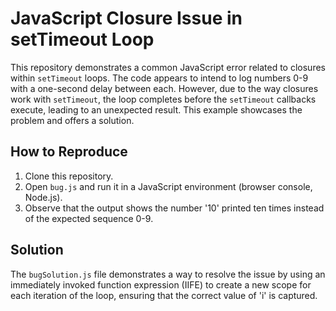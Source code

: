 # JavaScript Closure Issue in setTimeout Loop

This repository demonstrates a common JavaScript error related to closures within `setTimeout` loops.  The code appears to intend to log numbers 0-9 with a one-second delay between each. However, due to the way closures work with `setTimeout`, the loop completes before the `setTimeout` callbacks execute, leading to an unexpected result. This example showcases the problem and offers a solution.

## How to Reproduce

1. Clone this repository.
2. Open `bug.js` and run it in a JavaScript environment (browser console, Node.js).
3. Observe that the output shows the number '10' printed ten times instead of the expected sequence 0-9.

## Solution

The `bugSolution.js` file demonstrates a way to resolve the issue by using an immediately invoked function expression (IIFE) to create a new scope for each iteration of the loop, ensuring that the correct value of 'i' is captured.